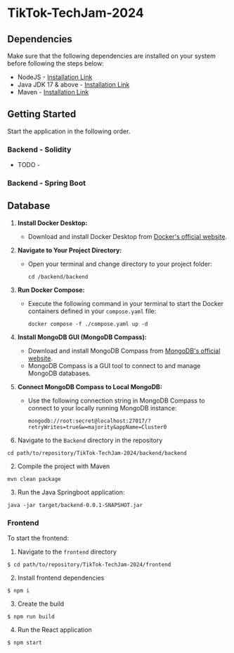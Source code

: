 # TikTok-TechJam-2024

## Dependencies

Make sure that the following dependencies are installed on your system before following the steps below:

- NodeJS - [Installation Link](https://nodejs.org/en/download)
- Java JDK 17 & above - [Installation Link](https://www.oracle.com/sg/java/technologies/downloads/)
- Maven - [Installation Link](https://maven.apache.org/download.cgi)

## Getting Started

Start the application in the following order.

### Backend - Solidity

- TODO -

### Backend - Spring Boot

## Database

1. **Install Docker Desktop:**

   - Download and install Docker Desktop from [Docker's official website](https://www.docker.com/products/docker-desktop/).

2. **Navigate to Your Project Directory:**

   - Open your terminal and change directory to your project folder:
     ```
     cd /backend/backend
     ```

3. **Run Docker Compose:**

   - Execute the following command in your terminal to start the Docker containers defined in your `compose.yaml` file:
     ```
     docker compose -f ./compose.yaml up -d
     ```

4. **Install MongoDB GUI (MongoDB Compass):**

   - Download and install MongoDB Compass from [MongoDB's official website](https://www.mongodb.com/products/compass).
   - MongoDB Compass is a GUI tool to connect to and manage MongoDB databases.

5. **Connect MongoDB Compass to Local MongoDB:**

   - Use the following connection string in MongoDB Compass to connect to your locally running MongoDB instance:
     ```
     mongodb://root:secret@localhost:27017/?retryWrites=true&w=majority&appName=Cluster0
     ```

6. Navigate to the `Backend` directory in the repository

```
cd path/to/repository/TikTok-TechJam-2024/backend/backend
```

2. Compile the project with Maven

```
mvn clean package
```

3. Run the Java Springboot application:

```
java -jar target/backend-0.0.1-SNAPSHOT.jar
```

### Frontend

To start the frontend:

1. Navigate to the `frontend` directory

```
$ cd path/to/repository/TikTok-TechJam-2024/frontend
```

2. Install frontend dependencies

```
$ npm i
```

3. Create the build

```
$ npm run build
```

4. Run the React application

```
$ npm start
```

